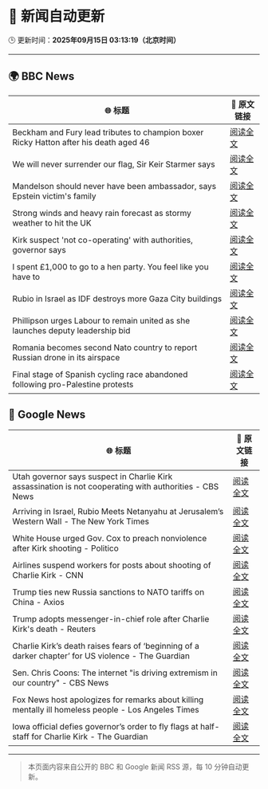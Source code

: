 # 🧠 新闻自动更新

🕒 更新时间：**2025年09月15日 03:13:19（北京时间）**

---

## 🌍 BBC News

| 🌐 标题 | 🔗 原文链接 |
|--------|-------------|
| Beckham and Fury lead tributes to champion boxer Ricky Hatton after his death aged 46 | [阅读全文](https://www.bbc.com/sport/boxing/articles/cd0724eg90ko?at_medium=RSS&at_campaign=rss) |
| We will never surrender our flag, Sir Keir Starmer says | [阅读全文](https://www.bbc.com/news/articles/c3vz91x5ynzo?at_medium=RSS&at_campaign=rss) |
| Mandelson should never have been ambassador, says Epstein victim's family | [阅读全文](https://www.bbc.com/news/articles/c87ypx8gq3do?at_medium=RSS&at_campaign=rss) |
| Strong winds and heavy rain forecast as stormy weather to hit the UK | [阅读全文](https://www.bbc.com/weather/articles/c5ykrp2436eo?at_medium=RSS&at_campaign=rss) |
| Kirk suspect 'not co-operating' with authorities, governor says | [阅读全文](https://www.bbc.com/news/articles/c4gvrw2pgedo?at_medium=RSS&at_campaign=rss) |
| I spent £1,000 to go to a hen party. You feel like you have to | [阅读全文](https://www.bbc.com/news/articles/c930pyzygqxo?at_medium=RSS&at_campaign=rss) |
| Rubio in Israel as IDF destroys more Gaza City buildings | [阅读全文](https://www.bbc.com/news/articles/c1795pv8g7eo?at_medium=RSS&at_campaign=rss) |
| Phillipson urges Labour to remain united as she launches deputy leadership bid | [阅读全文](https://www.bbc.com/news/articles/c87yply5zdxo?at_medium=RSS&at_campaign=rss) |
| Romania becomes second Nato country to report Russian drone in its airspace | [阅读全文](https://www.bbc.com/news/articles/c80g7g5rmlno?at_medium=RSS&at_campaign=rss) |
| Final stage of Spanish cycling race abandoned following pro-Palestine protests | [阅读全文](https://www.bbc.com/sport/cycling/articles/crl5dele2wro?at_medium=RSS&at_campaign=rss) |

## 📰 Google News

| 🌐 标题 | 🔗 原文链接 |
|--------|-------------|
| Utah governor says suspect in Charlie Kirk assassination is not cooperating with authorities - CBS News | [阅读全文](https://news.google.com/rss/articles/CBMimgFBVV95cUxOQ3dGNlNTaUI4MGxpWDBSYnZSWnEwRzRGVEQ1dkFETDVtMDRNa1VadVJhdnhsVEhZUzhPZ0NQVEdNSlZrZmJfb0FKRTFqZE1pYVZRVTFoOEhkVDhCSDJOSHlsUndXUDZiUnUxOWhGaVpySDVXbU9raE92OE52OVRRcDVMY3JCbm8wQVpocmxDUG1FcGZLbnhJY21R0gGfAUFVX3lxTE9RNU9YMUMwUkNiOUtSdnY3OUlUZ3F4SmRLejBVUnFDdGZLRlgwYTV1UjYzTTZ1d2R3SjhBckVtNkZZR2VKaHdYV1QwM0RLenZ4SHdqWEpVaW1JNWdWYm10dXg5bGNxamhiZlJwZ1BLVmNEMTJzaUd2WnA3OEZDNDZrLUFkckphcUlEZlZCYlgydVYtX1J2RW5uWWVqRWE5aw?oc=5) |
| Arriving in Israel, Rubio Meets Netanyahu at Jerusalem’s Western Wall - The New York Times | [阅读全文](https://news.google.com/rss/articles/CBMihgFBVV95cUxPUUxnWUpCNi1QYmN1V1ZiTFMyd0Izak96TGg0UHNpQkliVnZQSFkzVUs0dTlrNFQ5ZjN4MHV2ZnlQUzBnbDlJMnJyY0VtQ0ppVU16REVlSXhBSVBJaTNfaTd0c1dDOUEtUEQ5Q2Z3ZmFuQjNEQlNJUXBmV0l2eVZDRmx4UkZ3UQ?oc=5) |
| White House urged Gov. Cox to preach nonviolence after Kirk shooting - Politico | [阅读全文](https://news.google.com/rss/articles/CBMilAFBVV95cUxONllUUENJVFpYNTJpeHpkc2JwLTdpaVNMeEhPcEJqTHhtQVdMT1RxSzJ6eHktZ1BhT3doZTNMc0JJRXNCRnpSa1UxVU9uQjRaQnZTTWR0bmVsNFhlUmlzcGhyYTdiNUFGUEU1SVRvSEpxdFZSNTFvczJoM0Z3aFZzdy1UZDdUWVM3Z0ctNW9ZUkN6UWlw?oc=5) |
| Airlines suspend workers for posts about shooting of Charlie Kirk - CNN | [阅读全文](https://news.google.com/rss/articles/CBMiakFVX3lxTE1mSWtqeGtwQTNRWmNqLXVfZE1yR2FCWUN0cDBhZW5NWWpwcEdzSUxteU9UOVZ1RUZuYlZyNk5jU3JiUG90QXE3UDhsMXVmaHlzNDBqYjVwYjQ2X2syeUhMZmUxYVNZUUhGT1E?oc=5) |
| Trump ties new Russia sanctions to NATO tariffs on China - Axios | [阅读全文](https://news.google.com/rss/articles/CBMif0FVX3lxTE1DTmpwX3h6SnRxN3BEMGNNWm9ZcU5ucVJzZ1MtUHZ4bzJLV3dDMFhQTkh0emdSeV9zV1hRdlBrelFkTE81Q2ZpMXZOWTNFaFJQYXYtY21lM3BKaldER1RtOXNpdHN3ay11aTVzYjA0TEF6bkd2QmVUbmRxdjBOSVE?oc=5) |
| Trump adopts messenger-in-chief role after Charlie Kirk's death - Reuters | [阅读全文](https://news.google.com/rss/articles/CBMiqwFBVV95cUxOZVBESERoRGd0VDJxX29zUzNDVWdKTWRFOVc5bnVYeEE5VXJIZHZucWZHZVdJcThzTFVMaDFmN282b2o4aHNtUGJBbHg1RE9YaGwtUWxveGs2TERvXzc0WVJVR2F2MkVOejQzdkk2VHdNOTJkRXlXQ1ljT1dETWtSTWQ2bE14dWw5d1ZxVlBLRkRRN09GNnAtQWRRNE90M3BndG82ci1aeUFMZnM?oc=5) |
| Charlie Kirk’s death raises fears of ‘beginning of a darker chapter’ for US violence - The Guardian | [阅读全文](https://news.google.com/rss/articles/CBMihAFBVV95cUxPa0E4b1lpcGFLdW1PNmp5c2JhTEpMTWdoMm5wSEJwVWNoV1ZDM0V3d29jUXIzVmlQMXV4M0ozc2RwQllnN2JEcjBfbERuOEJhR0YyaGZHa0tDSVlCbkQ3RnFtM3AxLTBpbVpxWTFBZ2hVX0xRWHBWV3RwLUc5M0FhU1B1dlQ?oc=5) |
| Sen. Chris Coons: The internet "is driving extremism in our country" - CBS News | [阅读全文](https://news.google.com/rss/articles/CBMijAFBVV95cUxNT3NTRHI0cFJIWlBzTVFqeFBQSnd1YWFUMnRpM21fTFI1LU9WdVBXSW9LZ0d2NjFma1F3eVMtVXl1R21MdU5xQ3dCWTZTYmtNSWNRUnNyVE9BaDNvWFNpYUxkVGRRYmNTWi1xcDVRZHItd0xoMVoxaTdqYmh5TlN4T0tvQ1FyQzlWd2EwWdIBkgFBVV95cUxPTjRfUEhHbEZlSm9uN3hpNE5ibW0zQ0NMSFJkZkFDZ1dmcU5WN052enJzNUxLZFJEVTBFbFJsMlBfVFJ0YTI2SGZWX2dFc2kyWTZlNDloTTc1U0ZoelN2Z2RIdHNlQlhaUThRQUlsVXhkSWRWUnFpLWdfbFlhcVVZNU5WenVGTUlFM1hGYTEyNXhJUQ?oc=5) |
| Fox News host apologizes for remarks about killing mentally ill homeless people - Los Angeles Times | [阅读全文](https://news.google.com/rss/articles/CBMi9gFBVV95cUxOaUI1WjZVLXNhR29DLS1XdV83TlFGUjRBaTFwZTRZZ2F0RFB0bklIT1FHd0VNVm9pUFRBdm5QRlNxZnNZemY4dnVVczEtQURjaHlYUlAwTzFDbDJ0OGE4Z3dTSXRzVGZJb0pSS25fcHZMU094VXB3a2RFSEtSYl9Bb2dRa3liYTYxNFN1NWI2dE0xZzdIMlFNbThtZEUzc1FyRFl0cGhrMXFIM1o2WHplOVhyeFpUcXRXSHp2ZkxRR19HXzFjWUQzUmtYcDl6MjNveGo3T2dkZVlGeG10THNTUHNkQ3k0UGZDRWZET1pJb1N3anpHZXc?oc=5) |
| Iowa official defies governor’s order to fly flags at half-staff for Charlie Kirk - The Guardian | [阅读全文](https://news.google.com/rss/articles/CBMingFBVV95cUxQOUUybERqNGJpWHI3MmJnT3pjaE0zR05seFZpTFR6d29iek11QUNudWk0c1J0TTRoREo1ZXYyRWZ0T3ZBdmNQMFpEVnBmRTJ3TmV5OW1jeXF0TTgwREFSTGRZR0h1NURIRk1zTlFvLXFSVnhuMklmeldMV0NCSWRwV05iTjJOTFVIQ2M2anEzTXJWQndhUDV2b09FdHJzUQ?oc=5) |

---
> 本页面内容来自公开的 BBC 和 Google 新闻 RSS 源，每 10 分钟自动更新。